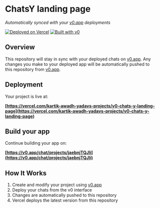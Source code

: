 # ChatsY landing page

*Automatically synced with your [v0.app](https://v0.app) deployments*

[![Deployed on Vercel](https://img.shields.io/badge/Deployed%20on-Vercel-black?style=for-the-badge&logo=vercel)](https://vercel.com/kartik-awadh-yadavs-projects/v0-chats-y-landing-page)
[![Built with v0](https://img.shields.io/badge/Built%20with-v0.app-black?style=for-the-badge)](https://v0.app/chat/projects/jaebnjTQJIi)

## Overview

This repository will stay in sync with your deployed chats on [v0.app](https://v0.app).
Any changes you make to your deployed app will be automatically pushed to this repository from [v0.app](https://v0.app).

## Deployment

Your project is live at:

**[https://vercel.com/kartik-awadh-yadavs-projects/v0-chats-y-landing-page](https://vercel.com/kartik-awadh-yadavs-projects/v0-chats-y-landing-page)**

## Build your app

Continue building your app on:

**[https://v0.app/chat/projects/jaebnjTQJIi](https://v0.app/chat/projects/jaebnjTQJIi)**

## How It Works

1. Create and modify your project using [v0.app](https://v0.app)
2. Deploy your chats from the v0 interface
3. Changes are automatically pushed to this repository
4. Vercel deploys the latest version from this repository

